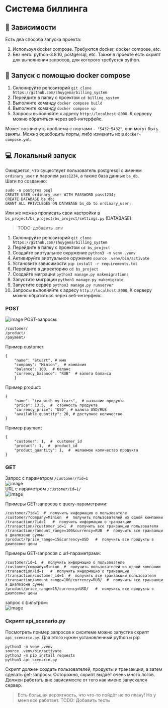 # Система биллинга

## :toolbox: Зависимости 
Есть два способа запуска проекта:
1. Используя docker compose. Требуются docker, docker compose, etc.
2. Без него: python-3.8.10, postgersql, etc.
Также в проекте есть скрипт для выполнения запросов, для которого требуется python.

## :octopus:  Запуск с помощью docker compose

1. Склонируйте репозиторий `git clone https://github.com/shuygena/billing_system`  
2. Перейдите в папку с проектом `cd billing_system`  
3. Выполните команду `docker compose build`  
4. Выполните команду `docker compose up`  
5. Запросы выполняйте к адресу `http://localhost:8000`. К серверу можно обратиться через веб-интерфейс.

Может возникнуть проблема с портами `- "5432:5432"`, они могут быть заняты. Можно освободить порты, либо изменить их в `docker-compose.yml`.

## :computer: Локальный запуск
Ожидается, что существует пользователь postgresql с именем `ordinary_user` и паролем `pass1234`, а также база данных `bs_db`.  
Шаги по созданию:
```
sudo -u postgres psql
CREATE USER ordinary_user WITH PASSWORD pass1234;
CREATE DATABASE bs_db;
GRANT ALL PRIVILEGES ON DATABASE bs_db to ordinary_user;
```
Или же можно прописать свои настройки в `bs_project/bs_project/bs_project/settings.py` (DATABASE).
> TODO: добавить .env

1. Склонируйте репозиторий `git clone https://github.com/shuygena/billing_system`  
2. Перейдите в папку с проектом `cd bs_project`
3. Создайте виртуальное окружение `python3 -m venv .venv`
4. Активируйте виртуальное оружение `source .venv/bin/activate`
5. Установите зависимости `pip install -r requirements.txt`
6. Перейдите в директорию `cd bs_project`
7. Создайте миграции `python3 manage.py makemigrations`
8. Запустите миграции `python3 manage.py makemigrate`
9. Запустите сервер `python3 manage.py runserver`
10. Запросы выполняйте к адресу `http://localhost:8000`. К серверу можно обратиться через веб-интерфейс.

### POST
![image](https://github.com/user-attachments/assets/b816ee51-9ef8-45b9-ae5d-431b5df8f2f2)
POST-запросы:
```
/customer/
/product/
/payment/
```
Пример customer:
```
{
    "name": "Stuart", # имя 
    "company": "Minion",  # компания
    "balance": 100,  # баланс
    "currency_balance": "RUB"  # валюта баланса
    }
```
Пример product:  
```
{
    "name": "tea with my tears",  # название продукта
    "price": 13.5,  #  стоимость продукта
    "currency_price": "USD", # валюта USD/RUB
    "available_quantity": 20, # доступное количество
}
```
Пример payment
```
{
    "customer": 1,  #  customer_id
    "product": 1,  #  product_id
    "product_quantity": 1,  #  желаемое количество продукта
}
```
### GET
Запрос с параметром `/customer/?id=1`  
![image](https://github.com/user-attachments/assets/d04d6425-15d0-434d-bcbb-119f798b8c4c)  
URL с параметром `/customer/id=1/`  
![image](https://github.com/user-attachments/assets/ed9b212d-42a4-4672-900d-0c4b98f11df2)  

Примеры GET-запросов c query-параметрами: 
```
/customer/?id=1  #  получить информацио о пользователе
/customer/?company=Minion  #  получить пользователей из одной компании
/transaction/?id=1   #  получить информацио о транзакции
/transaction/?customer_id=1  #  получить все транзакции пользователя
/transaction/?amount_range=100&currency=RUB  #  получить все транзакци в диапозоне суммы
/product/?price_range=15&currency=USD   #  получить все продукты в диапозоне цены
```
Примеры GET-запросов c url-параметрами: 
```
/customer/id=1  #  получить информацио о пользователе
/customer/company=Minion  #  получить пользователей из одной компании
/transaction/id=1   #  получить информацио о транзакции
/transaction/customer_id=1  #  получить все транзакции пользователя
/transaction/amount_range=100/currency=RUB/  #  получить все транзакци в диапозоне суммы
/product/price_range=15/currency=USD/   #  получить все продукты в диапозоне цены
```
запрос с фильтром:  
![image](https://github.com/user-attachments/assets/b3e3f808-8de5-4a15-8daa-661df84b5c1a)  

### Скрипт api_scenario.py
Посмотреть пример запросов к сиситеме можно запустив скрипт `api_scenario.py`. Для этого нужен установленный python и pip.
```
python3 -m venv .venv
source .venv/bin/activate
python3 -m pip install requests
python3 api_scenario.py
```
Скрипт должен создать пользователей, продукты и транзакции, а затем сделать get-запросы. Осторожно, скрипт выдаёт очень много логов. Должен работать вне зависимосте от того как имено запускался сервер.  

> Есть большая вероятность, что что-то пойдёт не по плану! Но у меня всё работает.
> TODO: Добавить тесты
